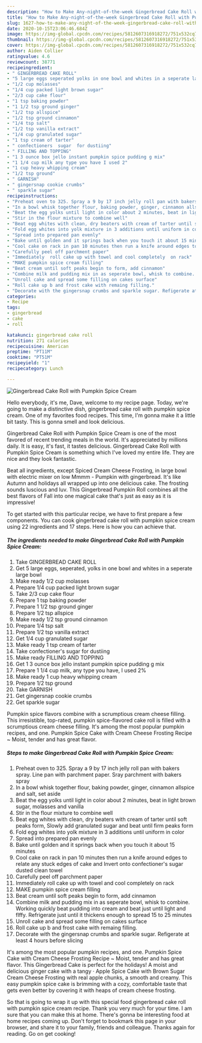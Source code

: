 ```yaml
---
description: "How to Make Any-night-of-the-week Gingerbread Cake Roll with Pumpkin Spice Cream"
title: "How to Make Any-night-of-the-week Gingerbread Cake Roll with Pumpkin Spice Cream"
slug: 1627-how-to-make-any-night-of-the-week-gingerbread-cake-roll-with-pumpkin-spice-cream
date: 2020-10-15T23:06:46.684Z
image: https://img-global.cpcdn.com/recipes/5812607316918272/751x532cq70/gingerbread-cake-roll-with-pumpkin-spice-cream-recipe-main-photo.jpg
thumbnail: https://img-global.cpcdn.com/recipes/5812607316918272/751x532cq70/gingerbread-cake-roll-with-pumpkin-spice-cream-recipe-main-photo.jpg
cover: https://img-global.cpcdn.com/recipes/5812607316918272/751x532cq70/gingerbread-cake-roll-with-pumpkin-spice-cream-recipe-main-photo.jpg
author: Aiden Collier
ratingvalue: 4.6
reviewcount: 38771
recipeingredient:
- " GINGERBREAD CAKE ROLL"
- "5 large eggs seperated yolks in one bowl and whites in a seperate large bowl"
- "1/2 cup molasses"
- "1/4 cup packed light brown sugar"
- "2/3 cup cake flour"
- "1 tsp baking powder"
- "1 1/2 tsp ground ginger"
- "1/2 tsp allspice"
- "1/2 tsp ground cinnamon"
- "1/4 tsp salt"
- "1/2 tsp vanilla extract"
- "1/4 cup granulated sugar"
- "1 tsp cream of tarter"
- " confectioners  sugar  for dustiing"
- " FILLING AND TOPPING"
- "1 3 ounce box jello instant pumpkin spice pudding g mix"
- "1 1/4 cup milk any type you have I used 2"
- "1 cup heavy whipping cream"
- "1/2 tsp ground"
- " GARNISH"
- " gingersnap cookie crumbs"
- " sparkle sugar"
recipeinstructions:
- "Preheat oven to 325. Spray a 9 by 17 inch jelly roll pan with bakers spray. Line pan with parchment paper. Sray parchment with bakers spray"
- "In a bowl whisk together flour, baking powder, ginger, cinnamon allspice  and salt, set aside"
- "Beat the egg yolks until light in color about 2 minutes, beat in light brown sugar, molasses and vanilla"
- "Stir in the flour mixture to combine well"
- "Beat egg whites with clean, dry beaters with cream of tarter until soft peaks form, Slowly add granulated sugar and beat until firm peaks form"
- "Fold egg whites into yolk mixture in 3 additions until uniform in color"
- "Spread into prepared pan evenly"
- "Bake until golden and it springs back when you touch it about 15 minutes"
- "Cool cake on rack in pan 10 minutes then run a knife around edges to relate any stuck edges of cake and Invert onto confectioner&#39;s sugar   dusted clean towel"
- "Carefully peel off parchment paper"
- "Immediately  roll cake up with towel and cool completely  on rack"
- "MAKE pumpkin spice cream filling"
- "Beat cream until soft peaks begin to form, add cinnamon"
- "Combine milk and pudding mix in as seperate bowl, whisk to combine. Working quickly beat pudding into cream and beat just until light and flffy. Refrigerate just until it thickens enough to spread 15 to 25 minutes"
- "Unroll cake and spread some filling on cakes surface"
- "Roll cake up b and frost cake with remaing filling."
- "Decorate with the gingersnap crumbs and sparkle sugar. Refigerate at least 4 hours before slicing"
categories:
- Recipe
tags:
- gingerbread
- cake
- roll

katakunci: gingerbread cake roll 
nutrition: 271 calories
recipecuisine: American
preptime: "PT11M"
cooktime: "PT51M"
recipeyield: "1"
recipecategory: Lunch

---
```



![Gingerbread Cake Roll with Pumpkin Spice Cream](https://img-global.cpcdn.com/recipes/5812607316918272/751x532cq70/gingerbread-cake-roll-with-pumpkin-spice-cream-recipe-main-photo.jpg)

Hello everybody, it's me, Dave, welcome to my recipe page. Today, we're going to make a distinctive dish, gingerbread cake roll with pumpkin spice cream. One of my favorites food recipes. This time, I'm gonna make it a little bit tasty. This is gonna smell and look delicious.

Gingerbread Cake Roll with Pumpkin Spice Cream is one of the most favored of recent trending meals in the world. It's appreciated by millions daily. It is easy, it's fast, it tastes delicious. Gingerbread Cake Roll with Pumpkin Spice Cream is something which I've loved my entire life. They are nice and they look fantastic.

Beat all ingredients, except Spiced Cream Cheese Frosting, in large bowl with electric mixer on low Mmmm - Pumpkin with gingerbread. It&#39;s like Autumn and holidays all wrapped up into one delicious cake. The frosting sounds luscious and luv. This Gingerbread Pumpkin Roll combines all the best flavors of Fall into one magical cake that&#39;s just as easy as it is impressive!


To get started with this particular recipe, we have to first prepare a few components. You can cook gingerbread cake roll with pumpkin spice cream using 22 ingredients and 17 steps. Here is how you can achieve that.

<!--inarticleads1-->

##### The ingredients needed to make Gingerbread Cake Roll with Pumpkin Spice Cream:

1. Take  GINGERBREAD CAKE ROLL
1. Get 5 large eggs, seperated, yolks in one bowl and whites in a seperate large bowl
1. Make ready 1/2 cup molasses
1. Prepare 1/4 cup packed light brown sugar
1. Take 2/3 cup cake flour
1. Prepare 1 tsp baking powder
1. Prepare 1 1/2 tsp ground ginger
1. Prepare 1/2 tsp allspice
1. Make ready 1/2 tsp ground cinnamon
1. Prepare 1/4 tsp salt
1. Prepare 1/2 tsp vanilla extract
1. Get 1/4 cup granulated sugar
1. Make ready 1 tsp cream of tarter
1. Take  confectioner&#39;s  sugar  for dustiing
1. Make ready  FILLING AND TOPPING
1. Get 1 3 ounce box jello instant pumpkin spice pudding g mix
1. Prepare 1 1/4 cup milk, any type you have, I used 2%
1. Make ready 1 cup heavy whipping cream
1. Prepare 1/2 tsp ground
1. Take  GARNISH
1. Get  gingersnap cookie crumbs
1. Get  sparkle sugar


Pumpkin spice flavors combine with a scrumptious cream cheese filling. This irresistible, top-rated, pumpkin spice-flavored cake roll is filled with a scrumptious cream cheese filling. It&#39;s among the most popular pumpkin recipes, and one. Pumpkin Spice Cake with Cream Cheese Frosting Recipe ~ Moist, tender and has great flavor. 

<!--inarticleads2-->

##### Steps to make Gingerbread Cake Roll with Pumpkin Spice Cream:

1. Preheat oven to 325. Spray a 9 by 17 inch jelly roll pan with bakers spray. Line pan with parchment paper. Sray parchment with bakers spray
1. In a bowl whisk together flour, baking powder, ginger, cinnamon allspice  and salt, set aside
1. Beat the egg yolks until light in color about 2 minutes, beat in light brown sugar, molasses and vanilla
1. Stir in the flour mixture to combine well
1. Beat egg whites with clean, dry beaters with cream of tarter until soft peaks form, Slowly add granulated sugar and beat until firm peaks form
1. Fold egg whites into yolk mixture in 3 additions until uniform in color
1. Spread into prepared pan evenly
1. Bake until golden and it springs back when you touch it about 15 minutes
1. Cool cake on rack in pan 10 minutes then run a knife around edges to relate any stuck edges of cake and Invert onto confectioner&#39;s sugar   dusted clean towel
1. Carefully peel off parchment paper
1. Immediately  roll cake up with towel and cool completely  on rack
1. MAKE pumpkin spice cream filling
1. Beat cream until soft peaks begin to form, add cinnamon
1. Combine milk and pudding mix in as seperate bowl, whisk to combine. Working quickly beat pudding into cream and beat just until light and flffy. Refrigerate just until it thickens enough to spread 15 to 25 minutes
1. Unroll cake and spread some filling on cakes surface
1. Roll cake up b and frost cake with remaing filling.
1. Decorate with the gingersnap crumbs and sparkle sugar. Refigerate at least 4 hours before slicing


It&#39;s among the most popular pumpkin recipes, and one. Pumpkin Spice Cake with Cream Cheese Frosting Recipe ~ Moist, tender and has great flavor. This Gingerbread Cake is perfect for the holidays! A moist and delicious ginger cake with a tangy · Apple Spice Cake with Brown Sugar Cream Cheese Frosting with real apple chunks, a smooth and creamy. This easy pumpkin spice cake is brimming with a cozy, comfortable taste that gets even better by covering it with heaps of cream cheese frosting. 

So that is going to wrap it up with this special food gingerbread cake roll with pumpkin spice cream recipe. Thank you very much for your time. I am sure that you can make this at home. There's gonna be interesting food at home recipes coming up. Don't forget to bookmark this page in your browser, and share it to your family, friends and colleague. Thanks again for reading. Go on get cooking!
